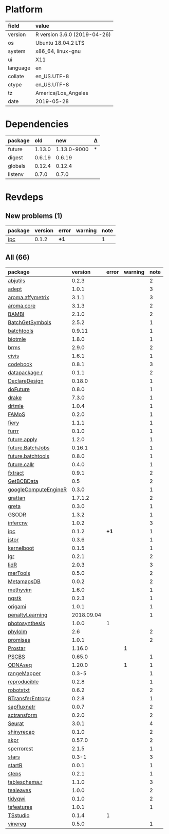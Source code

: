 # Platform

|field    |value                        |
|:--------|:----------------------------|
|version  |R version 3.6.0 (2019-04-26) |
|os       |Ubuntu 18.04.2 LTS           |
|system   |x86_64, linux-gnu            |
|ui       |X11                          |
|language |en                           |
|collate  |en_US.UTF-8                  |
|ctype    |en_US.UTF-8                  |
|tz       |America/Los_Angeles          |
|date     |2019-05-28                   |

# Dependencies

|package |old    |new         |Δ  |
|:-------|:------|:-----------|:--|
|future  |1.13.0 |1.13.0-9000 |*  |
|digest  |0.6.19 |0.6.19      |   |
|globals |0.12.4 |0.12.4      |   |
|listenv |0.7.0  |0.7.0       |   |

# Revdeps

## New problems (1)

|package                |version |error  |warning |note |
|:----------------------|:-------|:------|:-------|:----|
|[ipc](problems.md#ipc) |0.1.2   |__+1__ |        |1    |

## All (66)

|package                                                  |version    |error  |warning |note |
|:--------------------------------------------------------|:----------|:------|:-------|:----|
|[abjutils](problems.md#abjutils)                         |0.2.3      |       |        |2    |
|[adept](problems.md#adept)                               |1.0.1      |       |        |3    |
|[aroma.affymetrix](problems.md#aromaaffymetrix)          |3.1.1      |       |        |3    |
|[aroma.core](problems.md#aromacore)                      |3.1.3      |       |        |2    |
|[BAMBI](problems.md#bambi)                               |2.1.0      |       |        |2    |
|[BatchGetSymbols](problems.md#batchgetsymbols)           |2.5.2      |       |        |1    |
|[batchtools](problems.md#batchtools)                     |0.9.11     |       |        |1    |
|[biotmle](problems.md#biotmle)                           |1.8.0      |       |        |1    |
|[brms](problems.md#brms)                                 |2.9.0      |       |        |2    |
|[civis](problems.md#civis)                               |1.6.1      |       |        |1    |
|[codebook](problems.md#codebook)                         |0.8.1      |       |        |3    |
|[datapackage.r](problems.md#datapackager)                |0.1.1      |       |        |2    |
|[DeclareDesign](problems.md#declaredesign)               |0.18.0     |       |        |1    |
|[doFuture](problems.md#dofuture)                         |0.8.0      |       |        |1    |
|[drake](problems.md#drake)                               |7.3.0      |       |        |1    |
|[drtmle](problems.md#drtmle)                             |1.0.4      |       |        |1    |
|[FAMoS](problems.md#famos)                               |0.2.0      |       |        |1    |
|[fiery](problems.md#fiery)                               |1.1.1      |       |        |1    |
|[furrr](problems.md#furrr)                               |0.1.0      |       |        |1    |
|[future.apply](problems.md#futureapply)                  |1.2.0      |       |        |1    |
|[future.BatchJobs](problems.md#futurebatchjobs)          |0.16.1     |       |        |1    |
|[future.batchtools](problems.md#futurebatchtools)        |0.8.0      |       |        |1    |
|[future.callr](problems.md#futurecallr)                  |0.4.0      |       |        |1    |
|[fxtract](problems.md#fxtract)                           |0.9.1      |       |        |2    |
|[GetBCBData](problems.md#getbcbdata)                     |0.5        |       |        |2    |
|[googleComputeEngineR](problems.md#googlecomputeenginer) |0.3.0      |       |        |1    |
|[grattan](problems.md#grattan)                           |1.7.1.2    |       |        |2    |
|[greta](problems.md#greta)                               |0.3.0      |       |        |1    |
|[GSODR](problems.md#gsodr)                               |1.3.2      |       |        |1    |
|[infercnv](problems.md#infercnv)                         |1.0.2      |       |        |3    |
|[ipc](problems.md#ipc)                                   |0.1.2      |__+1__ |        |1    |
|[jstor](problems.md#jstor)                               |0.3.6      |       |        |1    |
|[kernelboot](problems.md#kernelboot)                     |0.1.5      |       |        |1    |
|[lgr](problems.md#lgr)                                   |0.2.1      |       |        |2    |
|[lidR](problems.md#lidr)                                 |2.0.3      |       |        |3    |
|[merTools](problems.md#mertools)                         |0.5.0      |       |        |2    |
|[MetamapsDB](problems.md#metamapsdb)                     |0.0.2      |       |        |2    |
|[methyvim](problems.md#methyvim)                         |1.6.0      |       |        |1    |
|[ngstk](problems.md#ngstk)                               |0.2.3      |       |        |1    |
|[origami](problems.md#origami)                           |1.0.1      |       |        |1    |
|[penaltyLearning](problems.md#penaltylearning)           |2018.09.04 |       |        |1    |
|[photosynthesis](problems.md#photosynthesis)             |1.0.0      |1      |        |     |
|[phylolm](problems.md#phylolm)                           |2.6        |       |        |2    |
|[promises](problems.md#promises)                         |1.0.1      |       |        |2    |
|[Prostar](problems.md#prostar)                           |1.16.0     |       |1       |     |
|[PSCBS](problems.md#pscbs)                               |0.65.0     |       |        |1    |
|[QDNAseq](problems.md#qdnaseq)                           |1.20.0     |       |1       |1    |
|[rangeMapper](problems.md#rangemapper)                   |0.3-5      |       |        |1    |
|[reproducible](problems.md#reproducible)                 |0.2.8      |       |        |1    |
|[robotstxt](problems.md#robotstxt)                       |0.6.2      |       |        |2    |
|[RTransferEntropy](problems.md#rtransferentropy)         |0.2.8      |       |        |1    |
|[sapfluxnetr](problems.md#sapfluxnetr)                   |0.0.7      |       |        |2    |
|[sctransform](problems.md#sctransform)                   |0.2.0      |       |        |2    |
|[Seurat](problems.md#seurat)                             |3.0.1      |       |        |4    |
|[shinyrecap](problems.md#shinyrecap)                     |0.1.0      |       |        |2    |
|[skpr](problems.md#skpr)                                 |0.57.0     |       |        |2    |
|[sperrorest](problems.md#sperrorest)                     |2.1.5      |       |        |1    |
|[stars](problems.md#stars)                               |0.3-1      |       |        |3    |
|[startR](problems.md#startr)                             |0.0.1      |       |        |1    |
|[steps](problems.md#steps)                               |0.2.1      |       |        |1    |
|[tableschema.r](problems.md#tableschemar)                |1.1.0      |       |        |3    |
|[tealeaves](problems.md#tealeaves)                       |1.0.0      |       |        |2    |
|[tidyqwi](problems.md#tidyqwi)                           |0.1.0      |       |        |2    |
|[tsfeatures](problems.md#tsfeatures)                     |1.0.1      |       |        |1    |
|[TSstudio](problems.md#tsstudio)                         |0.1.4      |1      |        |     |
|[vinereg](problems.md#vinereg)                           |0.5.0      |       |        |1    |


